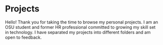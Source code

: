 # Projects
Hello! Thank you for taking the time to browse my personal projects. I am an OSU student and former HR professional committed to growing my skill set in technology. 
I have separated my projects into different folders and am open to feedback. 
